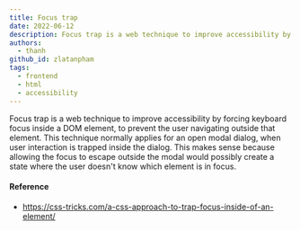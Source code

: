 ```yaml
---
title: Focus trap
date: 2022-06-12
description: Focus trap is a web technique to improve accessibility by forcing keyboard focus inside a DOM element, to prevent the user navigating outside that element.
authors:
  - thanh
github_id: zlatanpham
tags:
  - frontend
  - html
  - accessibility
---
```


Focus trap is a web technique to improve accessibility by forcing keyboard focus inside a DOM element, to prevent the user navigating outside that element. This technique normally applies for an open modal dialog, when user interaction is trapped inside the dialog. This makes sense because allowing the focus to escape outside the modal would possibly create a state where the user doesn't know which element is in focus.

#### Reference

- https://css-tricks.com/a-css-approach-to-trap-focus-inside-of-an-element/
